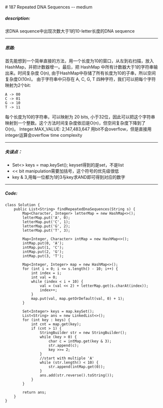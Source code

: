 \# 187 Repeated DNA Sequences -- medium
##### description:
求DNA sequence中出现次数大于1的10-letter长度的DNA sequence
****************
##### 思路:
首先能想到一个简单直接的方法，用一个长度为10的窗口，从左到右扫描，放入 HashMap，并把计数器增一。最后，把 HashMap 中所有计数器大于1的字符串输出来。时间复杂度 O(n), 由于HashMap中存储了所有长度为10的子串，所以空间复杂度O(10n)。
由于字符串中只存在 A, C, G, T 四种字符，我们可以把每个字符映射为2个bit:
```
A -> 00
C -> 01
G -> 10
T -> 11
```
每个长度为10的字符串，可以映射为 20 bits, 小于32位，因此可以把这个字符串映射到一个整数。这个方法时间复杂度依旧是O(n)，但空间复杂度下降到了O(n)。
Integer.MAX_VALUE:
2,147,483,647
用bit不会overflow，但是直接用integer运算会overflow
time complexity
**********
##### 失误点：
- Set<> keys = map.keySet();
keyset得到的是set，不是list
- << bit manipulation需要加括号，这个符号的优先级很低
- key & 3,用每一位都为1的3与key求AND即可得到对应的数字
********
##### Code:
```
class Solution {
    public List<String> findRepeatedDnaSequences(String s) {
        Map<Character, Integer> letterMap = new HashMap<>();
        letterMap.put('A', 0);
        letterMap.put('C', 1);
        letterMap.put('G', 2);
        letterMap.put('T', 3);

        Map<Integer, Character> intMap = new HashMap<>();
        intMap.put(0, 'A');
        intMap.put(1, 'C');
        intMap.put(2, 'G');
        intMap.put(3, 'T');

        Map<Integer, Integer> map = new HashMap<>();
        for (int i = 0; i <= s.length() - 10; i++) {
            int index = i;
            int val = 0;
            while (index < i + 10) {
                val = (val << 2) + letterMap.get(s.charAt(index));
                index++;
            }
            map.put(val, map.getOrDefault(val, 0) + 1);
        }

        Set<Integer> keys = map.keySet();
        List<String> ans = new LinkedList<>();
        for (int key : keys) {
            int cnt = map.get(key);
            if (cnt > 1) {
                StringBuilder str = new StringBuilder();
                while (key > 0) {
                    char c = intMap.get(key & 3);
                    str.append(c);
                    key >>= 2;
                }
                //start with multiple 'A'
                while (str.length() < 10) {
                    str.append(intMap.get(0));
                }
                ans.add(str.reverse().toString());
            }
        }

        return ans;
    }
}
```

